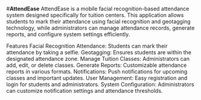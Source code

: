 #**AttendEase**
AttendEase is a mobile facial recognition-based attendance system designed specifically for tuition centers. This application allows students to mark their attendance using facial recognition and geotagging technology, while administrators can manage attendance records, generate reports, and configure system settings efficiently.

Features
Facial Recognition Attendance: Students can mark their attendance by taking a selfie.
Geotagging: Ensures students are within the designated attendance zone.
Manage Tuition Classes: Administrators can add, edit, or delete classes.
Generate Reports: Customizable attendance reports in various formats.
Notifications: Push notifications for upcoming classes and important updates.
User Management: Easy registration and login for students and administrators.
System Configuration: Administrators can customize notification settings and attendance thresholds.
